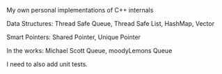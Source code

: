 My own personal implementations of C++ internals

Data Structures:
Thread Safe Queue,
Thread Safe List,
HashMap,
Vector

Smart Pointers:
Shared Pointer,
Unique Pointer

In the works:
Michael Scott Queue,
moodyLemons Queue

I need to also add unit tests.
